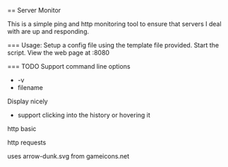 == Server Monitor 

This is a simple ping and http monitoring tool to ensure that servers I deal with are up and responding.

=== Usage:
Setup a config file using the template file provided.
Start the script.
View the web page at :8080

=== TODO
Support command line options
* -v
* filename

Display nicely
* support clicking into the history or hovering it

http basic

http requests

uses arrow-dunk.svg from gameicons.net


